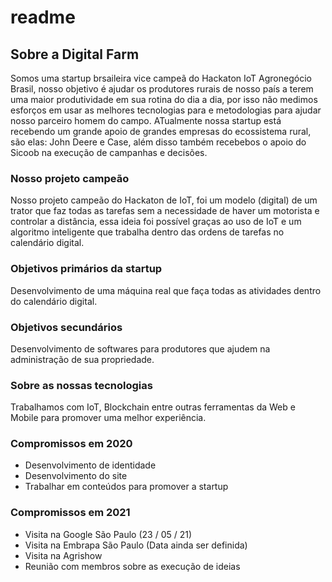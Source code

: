 # readme
## Sobre a Digital Farm

Somos uma startup brsaileira vice campeã do Hackaton IoT Agronegócio Brasil, nosso objetivo é ajudar os produtores rurais de nosso país a terem uma maior produtividade em sua rotina do dia a dia, por isso não medimos esforços em usar as melhores tecnologias para e metodologias para ajudar nosso parceiro homem do campo. ATualmente nossa startup está recebendo um grande apoio de grandes empresas do ecossistema rural, são elas: John Deere e Case, além disso também recebebos o apoio do Sicoob na execução de campanhas e decisões.

### Nosso projeto campeão

 Nosso projeto campeão do Hackaton de IoT, foi um modelo (digital) de um trator que faz todas as tarefas sem a necessidade de haver um motorista e controlar a distância, essa ideia  foi possível graças ao uso de IoT e um algoritmo inteligente que trabalha dentro das ordens de tarefas no calendário digital. 
 
### Objetivos primários da startup

Desenvolvimento de uma máquina real que faça todas as atividades dentro do calendário digital.

### Objetivos secundários 

Desenvolvimento de softwares para produtores que ajudem na administração de sua propriedade.

### Sobre as nossas tecnologias
Trabalhamos com IoT, Blockchain entre outras ferramentas da Web e Mobile para promover uma melhor experiência.

### Compromissos em 2020
- Desenvolvimento de identidade 
- Desenvolvimento do site
- Trabalhar em conteúdos para promover a startup 

### Compromissos em 2021 

- Visita na Google São Paulo (23 / 05 / 21)
- Visita na Embrapa São Paulo (Data ainda ser definida)
- Visita na Agrishow 
- Reunião com membros sobre as execução de ideias 
